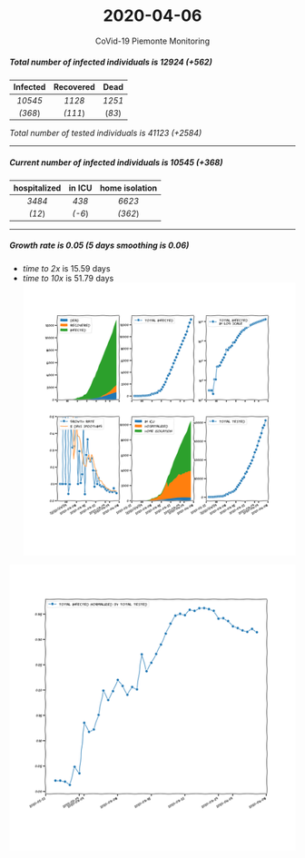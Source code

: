 <div align='center'>

# 2020-04-06
CoVid-19 Piemonte Monitoring
</div>

##### Total number of infected individuals is 12924 (+562)
Infected | Recovered | Dead
:---: | :---: | :---:
*10545* | *1128* | *1251*
*(368*) | *(111*) | (*83*)

*Total number of tested individuals is 41123 (+2584)*
***
##### Current number of infected individuals is 10545 (+368)
hospitalized | in ICU | home isolation
:---: | :---: | :---:
*3484* |*438* |*6623*
*(12*) |*(-6*) |*(362*)
***
##### Growth rate is 0.05 (5 days smoothing is 0.06)
- *time to 2x* is 15.59 days
- *time to 10x* is 51.79 days
![stats][stats]

![infected_normalized][infected_normalized]

[stats]: stats_Piemonte.png
[infected_normalized]: infected_normalized_Piemonte.png
